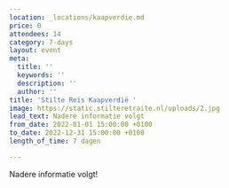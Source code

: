```yaml
---
location: _locations/kaapverdie.md
price: 0
attendees: 14
category: 7-days
layout: event
meta:
  title: ''
  keywords: ''
  description: ''
  author: ''
title: 'Stilte Reis Kaapverdië '
image: https://static.stilteretraite.nl/uploads/2.jpg
lead_text: Nadere informatie volgt
from_date: 2022-01-01 15:00:00 +0100
to_date: 2022-12-31 15:00:00 +0100
length_of_time: 7 dagen

---
```

Nadere informatie volgt!